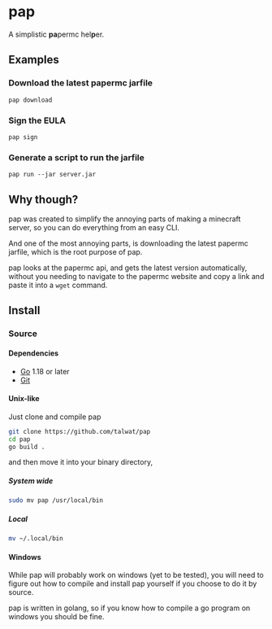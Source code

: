 # pap

A simplistic **pa**permc hel**p**er.

## Examples

### Download the latest papermc jarfile

`pap download`

### Sign the EULA

`pap sign`

### Generate a script to run the jarfile

`pap run --jar server.jar`

## Why though?

pap was created to simplify the annoying parts of making a minecraft server, so you can do everything from an easy CLI.

And one of the most annoying parts, is downloading the latest papermc jarfile, which is the root purpose of pap.

pap looks at the papermc api, and gets the latest version automatically, without you needing to navigate to the papermc website and copy a link and paste it into a `wget` command.

## Install

### Source

#### Dependencies

* [Go](https://go.dev/) 1.18 or later
* [Git](https://git-scm.com/)

#### Unix-like

Just clone and compile pap

```sh
git clone https://github.com/talwat/pap
cd pap
go build .
```

and then move it into your binary directory,

##### System wide

```sh
sudo mv pap /usr/local/bin
```

##### Local

```sh
mv ~/.local/bin
```

#### Windows

While pap will probably work on windows (yet to be tested),
you will need to figure out how to compile and install pap yourself if you choose to do it by source.

pap is written in golang, so if you know how to compile a go program on windows you should be fine.
